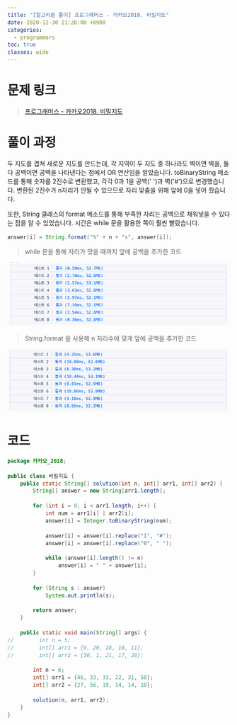 ```yaml
---
title: "[알고리즘 풀이] 프로그래머스 - 카카오2018. 비밀지도"
date: 2020-12-30 21:26:00 +0900
categories:
  - programmers
toc: true
classes: wide
---
```


# 문제 링크

> [프로그래머스 - 카카오2018. 비밀지도](https://programmers.co.kr/learn/courses/30/lessons/17681)

# 풀이 과정

두 지도를 겹쳐 새로운 지도를 만드는데, 각 지역이 두 지도 중 하나라도 벽이면 벽을, 둘 다 공백이면 공백을 나타낸다는 점에서 OR 연산임을 알았습니다. toBinaryString 메소드를 통해 숫자를 2진수로 변환했고, 각각 0과 1을 공백(' ')과 벽('#')으로 변경했습니다. 변환된 2진수가 n자리가 안될 수 있으므로 자리 맞춤을 위해 앞에 0을 넣어 줬습니다.

또한, String 클래스의 format 메소드를 통해 부족한 자리는 공백으로 채워넣을 수 있다는 점을 알 수 있었습니다. 시간은 while 문을 활용한 쪽이 훨씬 빨랐습니다.

```java
answer[i] = String.format("%" + n + "s", answer[i]);
```

> while 문을 통해 자리가 맞을 때까지 앞에 공백을 추가한 코드

![/assets/images/카카오2018_비밀지도1.png](/assets/images/카카오2018_비밀지도1.png)

> String.format 을 사용해 n 자리수에 맞게 앞에 공백을 추가한 코드

![/assets/images/카카오2018_비밀지도2.png](/assets/images/카카오2018_비밀지도2.png)

# 코드

```java
package 카카오_2018;

public class 비밀지도 {
    public static String[] solution(int n, int[] arr1, int[] arr2) {
        String[] answer = new String[arr1.length];

        for (int i = 0; i < arr1.length; i++) {
            int num = arr1[i] | arr2[i];
            answer[i] = Integer.toBinaryString(num);

            answer[i] = answer[i].replace("1", "#");
            answer[i] = answer[i].replace("0", " ");

            while (answer[i].length() != n)
                answer[i] = " " + answer[i];
        }

        for (String s : answer)
            System.out.println(s);

        return answer;
    }

    public static void main(String[] args) {
//        int n = 5;
//        int[] arr1 = {9, 20, 28, 18, 11};
//        int[] arr2 = {30, 1, 21, 17, 28};

        int n = 6;
        int[] arr1 = {46, 33, 33, 22, 31, 50};
        int[] arr2 = {27, 56, 19, 14, 14, 10};

        solution(n, arr1, arr2);
    }
}
```